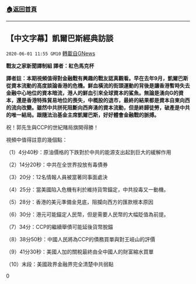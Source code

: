 ###  [:house:返回首頁](https://github.com/ourhimalayas/txt)
---

## 【中文字幕】凱爾巴斯經典訪談
`2020-06-01 11:55 GM10` [轉載自GNews](https://gnews.org/zh-hant/219633/)

**戰友之家新聞譯制組 譯者：紅色馬克杯**



**譯者註：本期視頻值得對金融戰有興趣的戰友認真觀看。早在去年9月，凱爾巴斯從資本流動的高度談論香港的危機。鮮血橫流的街頭運動的背後是讓香港暫時失去金融中心地位的資本暗流，港人的鮮血引來全球資本的鯊魚。無論是湧向G的資本，還是香港特殊貿易地位的喪失，中概股的退市，最終的結果都是資本自東向西的流向改變。雖然中共拼死阻斷向西奔湧的資本流動，但是終歸徒勞，破產是中共的唯一結局。跟隨法治基金主席凱爾巴斯，好好體會金融戰的脈搏。**

祝！郭先生與CCP的世紀賭局旗開得勝！

視頻中值得註意的幾個點：

（1）4分40秒：原油價格的下跌對於中共的能源支出起到巨大的緩解作用

（2）14分20秒：中共在全世界投放有毒債券

（3）20分：12名情報人員被當著同事面處決

（4）25分：當美國陷入危機有利於維持貨幣錨定，中共投毒又一動機。

（5）28分：香港的美元準備金見底，阻攔向西方的匯款根本原因

（6）30分：港元可能錨定人民幣，但是需要人民幣的大幅貶值為前提。

（7）34分：CCP的繼續舉債可能延後貨幣脫錨

（8）38分50秒：中國人民將為CCP的債務買單與對王岐山的評價

（9）41分30秒：美國人加的關稅最終由全中國人的財富縮水買單

（10）末段：美國政界金融界完全清楚中共弱點



0

